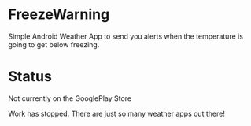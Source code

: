 # FreezeWarning
Simple Android Weather App to send you alerts when the temperature is going to get below freezing.

# Status
Not currently on the GooglePlay Store

Work has stopped. There are just so many weather apps out there!


